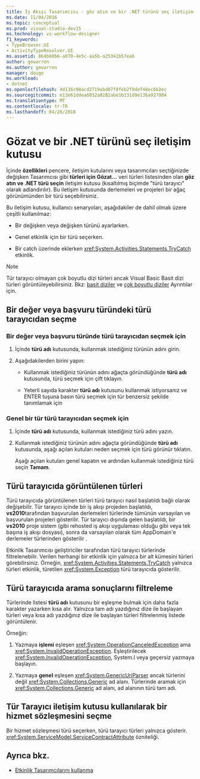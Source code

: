 ```yaml
---
title: İş Akışı Tasarımcısı - göz atın ve bir .NET türünü seç iletişim kutusu
ms.date: 11/04/2016
ms.topic: conceptual
ms.prod: visual-studio-dev15
ms.technology: vs-workflow-designer
f1_keywords:
- TypeBrowser.UI
- ActivityTypeResolver.UI
ms.assetid: 864b60b6-a070-4e5c-aa5b-a25341b57ea6
author: gewarren
ms.author: gewarren
manager: douge
ms.workload:
- dotnet
ms.openlocfilehash: 4d136c98acd2719abd07f8feb2f9def48ec6b2ec
ms.sourcegitcommit: e13e61ddea6032a8282abe16131d9e136a927984
ms.translationtype: MT
ms.contentlocale: tr-TR
ms.lasthandoff: 04/26/2018
---
```

# <a name="browse-and-select-a-net-type-dialog-box"></a>Gözat ve bir .NET türünü seç iletişim kutusu

İçinde **özellikleri** pencere, iletişim kutularını veya tasarımcıları seçtiğinizde değişken Tasarımcısı gibi **türleri için Gözat...**  veri türleri listesinden olan **göz atın ve .NET türü seçin** iletişim kutusu (kısaltılmış biçimde "türü tarayıcı" olarak adlandırılır). Bu iletişim kutusunda derlemeleri ve projeleri bir ağaç görünümünden bir türü seçebilirsiniz.

 Bu iletişim kutusu, kullanıcı senaryoları, aşağıdakiler de dahil olmak üzere çeşitli kullanılmaz:

-   Bir değişken veya değişken türünü ayarlarken.

-   Genel etkinlik için bir türü seçerken.

-   Bir catch üzerinde eklerken <xref:System.Activities.Statements.TryCatch> etkinlik.

> [!NOTE]
> Tür tarayıcı olmayan çok boyutlu dizi türleri ancak Visual Basic Basit dizi türleri görüntüleyebilirsiniz. Bkz: [basit diziler](http://go.microsoft.com/fwlink/?LinkId=195226) ve [çok boyutlu diziler](http://go.microsoft.com/fwlink/?LinkId=195227) Ayrıntılar için.

## <a name="selecting-a-value-or-reference-type-from-the-type-browser"></a>Bir değer veya başvuru türündeki türü tarayıcıdan seçme

### <a name="to-select-a-value-or-reference-type-from-the-type-browser"></a>Bir değer veya başvuru türünde türü tarayıcıdan seçmek için

1.  İçinde **türü adı** kutusunda, kullanmak istediğiniz türünün adını girin.

2.  Aşağıdakilerden birini yapın:

    -   Kullanmak istediğiniz türünün adını ağaçta göründüğünde **türü adı** kutusunda, türü seçmek için çift tıklayın.

    -   Yeterli sayıda karakter **türü adı** kutusunu kullanmak istiyorsanız ve ENTER tuşuna basın türü seçmek için tür benzersiz şekilde tanımlamak için

### <a name="to-select-a-generic-type-from-the-type-browser"></a>Genel bir tür türü tarayıcıdan seçmek için

1.  İçinde **türü adı** kutusunda, kullanmak istediğiniz türü adını yazın.

2.  Kullanmak istediğiniz türünün adını ağaçta göründüğünde **türü adı** kutusunda, aşağı açılan kutuları neden seçmek için türü görünür tıklatın.

     Aşağı açılan kutuları genel kapatın ve ardından kullanmak istediğiniz türü seçin **Tamam**.

## <a name="types-displayed-in-the-type-browser"></a>Türü tarayıcıda görüntülenen türleri
 Türü tarayıcıda görüntülenen türleri türü tarayıcı nasıl başlatıldı bağlı olarak değişebilir. Tür tarayıcı içinde bir iş akışı projeden başlatıldı, **vs2010**tarafından başvurulan derlemeleri türlerinde tümünün varsayılan ve başvurulan projeleri gösterilir. Tür tarayıcı dışında gelen başlatıldı, bir **vs2010** proje sistem (gibi rehosted iş akışı uygulaması olduğu gibi veya tek başına iş akışı dosyası), sonra da varsayılan olarak tüm AppDomain'e derlemeler türlerinden gösterilir .

 Etkinlik Tasarımcısı geliştiriciler tarafından türü tarayıcı türlerinde filtrelenebilir. Verilen herhangi bir etkinlik için yalnızca bir alt kümesini türleri görebilirsiniz. Örneğin, <xref:System.Activities.Statements.TryCatch> yalnızca türleri etkinlik, türetilen <xref:System.Exception> türü tarayıcıda gösterilir.

## <a name="filtering-search-results-in-the-type-browser"></a>Türü tarayıcıda arama sonuçlarını filtreleme
 Türlerinde listesi **türü adı** kutusunu bir eşleşme bulmak için daha fazla karakter yazarken kısa alır. Yalnızca tam adı yazdığınız dize ile başlayan türleri veya kısa adı yazdığınız dize ile başlayan türleri filtrelenmiş listede görüntülenir.

 Örneğin:

1.  Yazmaya **işlemi** eşleşen <xref:System.OperationCanceledException> ama <xref:System.InvalidOperationException>. Eşleştirilecek <xref:System.InvalidOperationException>, System.I veya geçersiz yazmaya başlayın.

2.  Yazmaya **genel** eşleşen <xref:System.GenericUriParser> ancak türlerini değil <xref:System.Collections.Generic> ad alanı. Türlerinde aramak için <xref:System.Collections.Generic> ad alanı, ad alanının türü tam adı.

## <a name="selecting-a-service-contract-using-the-type-browser-dialog"></a>Tür Tarayıcı iletişim kutusu kullanılarak bir hizmet sözleşmesini seçme
 Bir hizmet sözleşmesi türü seçerken, türü tarayıcı türleri yalnızca gösterir. <xref:System.ServiceModel.ServiceContractAttribute> özniteliği.

## <a name="see-also"></a>Ayrıca bkz.

- [Etkinlik Tasarımcılarını kullanma](../workflow-designer/using-the-activity-designers.md)
